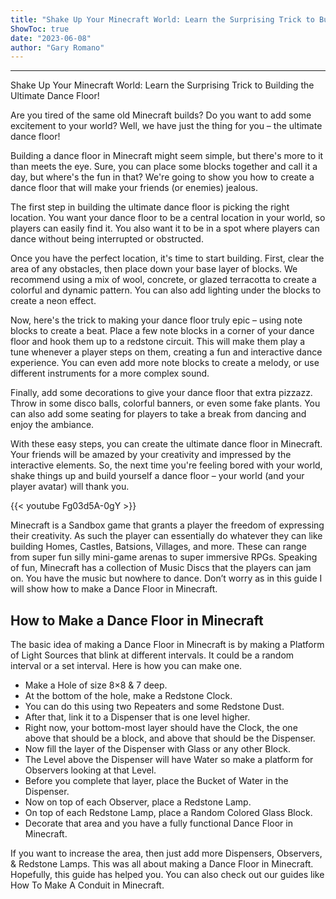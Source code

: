 ```yaml
---
title: "Shake Up Your Minecraft World: Learn the Surprising Trick to Building the Ultimate Dance Floor!"
ShowToc: true 
date: "2023-06-08"
author: "Gary Romano"
---
```

*****
Shake Up Your Minecraft World: Learn the Surprising Trick to Building the Ultimate Dance Floor!

Are you tired of the same old Minecraft builds? Do you want to add some excitement to your world? Well, we have just the thing for you – the ultimate dance floor!

Building a dance floor in Minecraft might seem simple, but there's more to it than meets the eye. Sure, you can place some blocks together and call it a day, but where's the fun in that? We're going to show you how to create a dance floor that will make your friends (or enemies) jealous.

The first step in building the ultimate dance floor is picking the right location. You want your dance floor to be a central location in your world, so players can easily find it. You also want it to be in a spot where players can dance without being interrupted or obstructed.

Once you have the perfect location, it's time to start building. First, clear the area of any obstacles, then place down your base layer of blocks. We recommend using a mix of wool, concrete, or glazed terracotta to create a colorful and dynamic pattern. You can also add lighting under the blocks to create a neon effect.

Now, here's the trick to making your dance floor truly epic – using note blocks to create a beat. Place a few note blocks in a corner of your dance floor and hook them up to a redstone circuit. This will make them play a tune whenever a player steps on them, creating a fun and interactive dance experience. You can even add more note blocks to create a melody, or use different instruments for a more complex sound.

Finally, add some decorations to give your dance floor that extra pizzazz. Throw in some disco balls, colorful banners, or even some fake plants. You can also add some seating for players to take a break from dancing and enjoy the ambiance.

With these easy steps, you can create the ultimate dance floor in Minecraft. Your friends will be amazed by your creativity and impressed by the interactive elements. So, the next time you're feeling bored with your world, shake things up and build yourself a dance floor – your world (and your player avatar) will thank you.

{{< youtube Fg03d5A-0gY >}} 



Minecraft is a Sandbox game that grants a player the freedom of expressing their creativity. As such the player can essentially do whatever they can like building Homes, Castles, Batsions, Villages, and more. These can range from super fun silly mini-game arenas to super immersive RPGs. Speaking of fun, Minecraft has a collection of Music Discs that the players can jam on. You have the music but nowhere to dance. Don’t worry as in this guide I will show how to make a Dance Floor in Minecraft.
 
## How to Make a Dance Floor in Minecraft
 

 
The basic idea of making a Dance Floor in Minecraft is by making a Platform of Light Sources that blink at different intervals. It could be a random interval or a set interval. Here is how you can make one.
 
- Make a Hole of size 8×8 & 7 deep.
 - At the bottom of the hole, make a Redstone Clock.
 - You can do this using two Repeaters and some Redstone Dust.
 - After that, link it to a Dispenser that is one level higher.
 - Right now, your bottom-most layer should have the Clock, the one above that should be a block, and above that should be the Dispenser.
 - Now fill the layer of the Dispenser with Glass or any other Block.
 - The Level above the Dispenser will have Water so make a platform for Observers looking at that Level.
 - Before you complete that layer, place the Bucket of Water in the Dispenser.
 - Now on top of each Observer, place a Redstone Lamp.
 - On top of each Redstone Lamp, place a Random Colored Glass Block.
 - Decorate that area and you have a fully functional Dance Floor in Minecraft.

 
If you want to increase the area, then just add more Dispensers, Observers, & Redstone Lamps. This was all about making a Dance Floor in Minecraft. Hopefully, this guide has helped you. You can also check out our guides like How To Make A Conduit in Minecraft.




